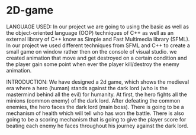 # 2D-game
LANGUAGE USED:
  In our project we are going to using the basic as well as the object-oriented language (OOP) techniques of C++ as well as an external library of C++ know as Simple and Fast Multimedia library (SFML). In our project we used different techniques from SFML and C++ to create a small game on window rather then on the console of visual studio. we created animation that move and get destroyed on a certain condition and the player gain some point when ever the player kill/destroy the enemy animation.

INTRODUCTION:
   We have designed a 2d game, which shows the medieval era where a hero (human) stands against the dark lord (who is the mastermind behind all the evil) for humanity. At first, the hero fights all the minions (common enemy) of the dark lord. After defeating the common enemies, the hero faces the dark lord (main boss). There is going to be a mechanism of health which will tell who has won the battle. There is also going to be a scoring mechanism that is going to give the player score for beating each enemy he faces throughout his journey against the dark lord.
